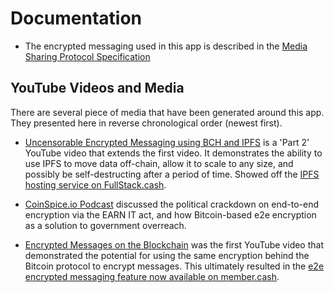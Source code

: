 # Documentation

- The encrypted messaging used in this app is described in the [Media Sharing Protocol Specification](./media-sharing.md)

## YouTube Videos and Media

There are several piece of media that have been generated around this app. They presented here in reverse chronological order (newest first).


- [Uncensorable Encrypted Messaging using BCH and IPFS](https://www.youtube.com/watch?v=RB9yt65y9s8) is a 'Part 2' YouTube video that extends the first video. It demonstrates the ability to use IPFS to move data off-chain, allow it to scale to any size, and possibly be self-destructing after a period of time. Showed off the [IPFS hosting service on FullStack.cash](https://ipfs.fullstack.cash).

- [CoinSpice.io Podcast](https://coinspice.io/news/podcast-bitcoin-cash-devs-prepper-mentality-makes-him-ready-for-cryptos-privacy-future/) discussed the political crackdown on end-to-end encryption via the EARN IT act, and how Bitcoin-based e2e encryption as a solution to government overreach.

- [Encrypted Messages on the Blockchain](https://www.youtube.com/watch?v=JMrmteYmbmM&t=1s) was the first YouTube video that demonstrated the potential for using the same encryption behind the Bitcoin protocol to encrypt messages. This ultimately resulted in the [e2e encrypted messaging feature now available on member.cash](https://member.cash/#messages).
